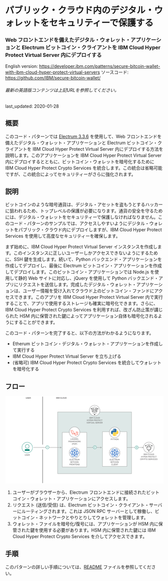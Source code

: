 # パブリック・クラウド内のデジタル・ウォレットをセキュリティーで保護する

### Web フロントエンドを備えたデジタル・ウォレット・アプリケーションと Electrum ビットコイン・クライアントを IBM Cloud Hyper Protect Virtual Server 内にデプロイする

English version: https://developer.ibm.com/patterns/secure-bitcoin-wallet-with-ibm-cloud-hyper-protect-virtual-servers
  ソースコード: https://github.com/IBM/secure-bitcoin-wallet/

###### 最新の英語版コンテンツは上記URLを参照してください。
last_updated: 2020-01-28

 
## 概要

このコード・パターンでは [Electrum 3.3.6](https://github.com/spesmilo/electrum/tree/3.3.6) を使用して、Web フロントエンドを備えたデジタル・ウォレット・アプリケーションと Electrum ビットコイン・クライアントを IBM Cloud Hyper Protect Virtual Server 内にデプロイする方法を説明します。このアプリケーションを IBM Cloud Hyper Protect Virtual Server 内にデプロイするとともに、ビットコイン・ウォレットを暗号化するために IBM Cloud Hyper Protect Crypto Services を統合します。この統合は省略可能ですが、この統合によってセキュリティーがさらに強化されます。

## 説明

ビットコインのような暗号通貨は、デジタル・アセットを盗もうとするハッカーに狙われるため、トップレベルの保護が必要になります。通貨の安全を守るためには、デジタル・ウォレットをセキュリティーで保護しなければなりません。このコード・パターンのサンプルでは、アクセスしやすいようにデジタル・ウォレットをパブリック・クラウド内にデプロイしますが、IBM Cloud Hyper Protect Services を使用して高度なセキュリティーを確保します。

まず始めに、IBM Cloud Hyper Protect Virtual Server インスタンスを作成します。このインスタンスに正しいユーザーしかアクセスできないようにするために、SSH 鍵を生成します。続いて、Python バックエンド・アプリケーションを作成してデプロイし、最後に Electrum ビットコイン・アプリケーションを作成してデプロイします。このビットコイン・アプリケーションでは Node.js を使用して静的 Web サイトに対応し、jQuery を使用して Python バックエンド・アプリにリクエストを送信します。完成したデジタル・ウォレット・アプリケーションは、ユーザー情報を受け入れてクラウド上のビットコイン・ファンドにアクセスできます。このアプリを IBM Cloud Hyper Protect Virtual Server 内で実行することで、アプリで使用するストレージも確実に暗号化できます。さらに、IBM Cloud Hyper Protect Crypto Services を利用すれば、改ざん防止策が講じられた HSM 内に保管された鍵によってアプリケーション自体も暗号化されるようにすることができます。

このコード・パターンを完了すると、以下の方法がわかるようになります。

* Etherum ビットコイン・デジタル・ウォレット・アプリケーションを作成して実行する
* IBM Cloud Hyper Protect Virtual Server を立ち上げる
* (省略可) IBM Cloud Hyper Protect Crypto Services を統合してウォレットを暗号化する

## フロー

![フロー図](./images/flow.png)

1. ユーザーがブラウザーから、Electrum フロントエンドに接続されたビットコイン・ウォレット・アプリケーションにアクセスします。
1. リクエスト (送信/受信) は、Electrum ビットコイン・クライアント・サーバーにルーティングされます。これは JSON RPC サーバーとして稼働し、ビットコイン・ネットワークとやりとりしてウォレットを管理します。
1. ウォレット・ファイルを暗号化/復号には、アプリケーションが HSM 内に保管された鍵を使用する必要があります。HSM 内に保管された鍵には IBM Cloud Hyper Protect Crypto Services を介してアクセスできます。

## 手順

このパターンの詳しい手順については、[README](https://github.com/IBM/secure-bitcoin-wallet/blob/master/README.md) ファイルを参照してください。
